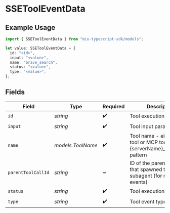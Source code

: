 # SSEToolEventData

## Example Usage

```typescript
import { SSEToolEventData } from "mix-typescript-sdk/models";

let value: SSEToolEventData = {
  id: "<id>",
  input: "<value>",
  name: "brave_search",
  status: "<value>",
  type: "<value>",
};
```

## Fields

| Field                                                                                | Type                                                                                 | Required                                                                             | Description                                                                          |
| ------------------------------------------------------------------------------------ | ------------------------------------------------------------------------------------ | ------------------------------------------------------------------------------------ | ------------------------------------------------------------------------------------ |
| `id`                                                                                 | *string*                                                                             | :heavy_check_mark:                                                                   | Tool execution identifier                                                            |
| `input`                                                                              | *string*                                                                             | :heavy_check_mark:                                                                   | Tool input parameters                                                                |
| `name`                                                                               | *models.ToolName*                                                                    | :heavy_check_mark:                                                                   | Tool name - either a core tool or MCP tool following {serverName}_{toolName} pattern |
| `parentToolCallId`                                                                   | *string*                                                                             | :heavy_minus_sign:                                                                   | ID of the parent tool call that spawned this subagent (for nested events)            |
| `status`                                                                             | *string*                                                                             | :heavy_check_mark:                                                                   | Tool execution status                                                                |
| `type`                                                                               | *string*                                                                             | :heavy_check_mark:                                                                   | Tool event type                                                                      |